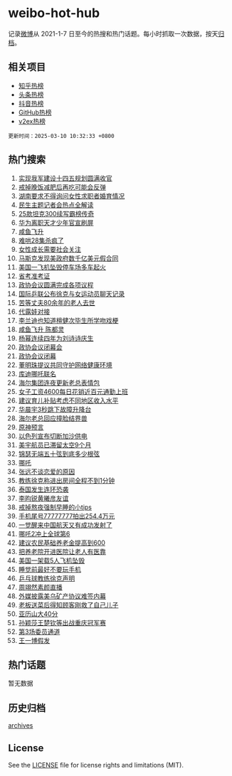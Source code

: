 # weibo-hot-hub

记录[微博](https://www.weibo.com)从 2021-1-7 日至今的热搜和热门话题。每小时抓取一次数据，按天[归档](archives)。

## 相关项目

- [知乎热榜](https://github.com/lonnyzhang423/zhihu-hot-hub)
- [头条热榜](https://github.com/lonnyzhang423/toutiao-hot-hub)
- [抖音热榜](https://github.com/lonnyzhang423/douyin-hot-hub)
- [GitHub热榜](https://github.com/lonnyzhang423/github-hot-hub)
- [v2ex热榜](https://github.com/lonnyzhang423/v2ex-hot-hub)


`更新时间：2025-03-10 10:32:33 +0800`

## 热门搜索

1. [实现我军建设十四五规划圆满收官](https://m.weibo.cn/search?containerid=100103type%3D1%26t%3D10%26q%3D%23%E5%AE%9E%E7%8E%B0%E6%88%91%E5%86%9B%E5%BB%BA%E8%AE%BE%E5%8D%81%E5%9B%9B%E4%BA%94%E8%A7%84%E5%88%92%E5%9C%86%E6%BB%A1%E6%94%B6%E5%AE%98%23&stream_entry_id=51&isnewpage=1&extparam=seat%3D1%26pos%3D0%26filter_type%3Drealtimehot%26stream_entry_id%3D51%26c_type%3D51%26q%3D%2523%25E5%25AE%259E%25E7%258E%25B0%25E6%2588%2591%25E5%2586%259B%25E5%25BB%25BA%25E8%25AE%25BE%25E5%258D%2581%25E5%259B%259B%25E4%25BA%2594%25E8%25A7%2584%25E5%2588%2592%25E5%259C%2586%25E6%25BB%25A1%25E6%2594%25B6%25E5%25AE%2598%2523%26dgr%3D0%26cate%3D10103%26display_time%3D1741573951%26pre_seqid%3D17415739519010304773185)
1. [戒掉晚饭减肥后再吃可能会反弹](https://m.weibo.cn/search?containerid=100103type%3D1%26t%3D10%26q%3D%23%E6%88%92%E6%8E%89%E6%99%9A%E9%A5%AD%E5%87%8F%E8%82%A5%E5%90%8E%E5%86%8D%E5%90%83%E5%8F%AF%E8%83%BD%E4%BC%9A%E5%8F%8D%E5%BC%B9%23&stream_entry_id=31&isnewpage=1&extparam=seat%3D1%26band_rank%3D1%26pos%3D0%26flag%3D0%26realpos%3D1%26lcate%3D5001%26filter_type%3Drealtimehot%26stream_entry_id%3D31%26c_type%3D31%26q%3D%2523%25E6%2588%2592%25E6%258E%2589%25E6%2599%259A%25E9%25A5%25AD%25E5%2587%258F%25E8%2582%25A5%25E5%2590%258E%25E5%2586%258D%25E5%2590%2583%25E5%258F%25AF%25E8%2583%25BD%25E4%25BC%259A%25E5%258F%258D%25E5%25BC%25B9%2523%26dgr%3D0%26cate%3D5001%26display_time%3D1741573951%26pre_seqid%3D17415739519010304773185)
1. [湖南要求不得询问女性求职者婚育情况](https://m.weibo.cn/search?containerid=100103type%3D1%26t%3D10%26q%3D%23%E6%B9%96%E5%8D%97%E8%A6%81%E6%B1%82%E4%B8%8D%E5%BE%97%E8%AF%A2%E9%97%AE%E5%A5%B3%E6%80%A7%E6%B1%82%E8%81%8C%E8%80%85%E5%A9%9A%E8%82%B2%E6%83%85%E5%86%B5%23&stream_entry_id=31&isnewpage=1&extparam=seat%3D1%26band_rank%3D2%26pos%3D1%26flag%3D1%26realpos%3D2%26lcate%3D5001%26filter_type%3Drealtimehot%26stream_entry_id%3D31%26c_type%3D31%26q%3D%2523%25E6%25B9%2596%25E5%258D%2597%25E8%25A6%2581%25E6%25B1%2582%25E4%25B8%258D%25E5%25BE%2597%25E8%25AF%25A2%25E9%2597%25AE%25E5%25A5%25B3%25E6%2580%25A7%25E6%25B1%2582%25E8%2581%258C%25E8%2580%2585%25E5%25A9%259A%25E8%2582%25B2%25E6%2583%2585%25E5%2586%25B5%2523%26dgr%3D0%26cate%3D5001%26display_time%3D1741573951%26pre_seqid%3D17415739519010304773185)
1. [民生主题记者会热点全解读](https://m.weibo.cn/search?containerid=100103type%3D1%26t%3D10%26q%3D%23%E6%B0%91%E7%94%9F%E4%B8%BB%E9%A2%98%E8%AE%B0%E8%80%85%E4%BC%9A%E7%83%AD%E7%82%B9%E5%85%A8%E8%A7%A3%E8%AF%BB%23&stream_entry_id=31&isnewpage=1&extparam=seat%3D1%26band_rank%3D3%26pos%3D2%26flag%3D0%26realpos%3D3%26lcate%3D5001%26filter_type%3Drealtimehot%26stream_entry_id%3D31%26c_type%3D31%26q%3D%2523%25E6%25B0%2591%25E7%2594%259F%25E4%25B8%25BB%25E9%25A2%2598%25E8%25AE%25B0%25E8%2580%2585%25E4%25BC%259A%25E7%2583%25AD%25E7%2582%25B9%25E5%2585%25A8%25E8%25A7%25A3%25E8%25AF%25BB%2523%26dgr%3D0%26cate%3D5001%26display_time%3D1741573951%26pre_seqid%3D17415739519010304773185)
1. [25款坦克300续写霸榜传奇](https://m.weibo.cn/search?containerid=100103type%3D1%26t%3D10%26q%3D%2325%E6%AC%BE%E5%9D%A6%E5%85%8B300%E7%BB%AD%E5%86%99%E9%9C%B8%E6%A6%9C%E4%BC%A0%E5%A5%87%23&stream_entry_id=31&isnewpage=1&extparam=seat%3D1%26adid%3D278697%26band_rank%3D4%26pos%3D3%26is_ad_pos%3D1%26lcate%3D5001%26stream_entry_id%3D31%26filter_type%3Drealtimehot%26topic_ad%3D1%26c_type%3D31%26q%3D%252325%25E6%25AC%25BE%25E5%259D%25A6%25E5%2585%258B300%25E7%25BB%25AD%25E5%2586%2599%25E9%259C%25B8%25E6%25A6%259C%25E4%25BC%25A0%25E5%25A5%2587%2523%26dgr%3D0%26cate%3D5001%26display_time%3D1741573951%26pre_seqid%3D17415739519010304773185)
1. [华为离职天才少年官宣刷屏](https://m.weibo.cn/search?containerid=100103type%3D1%26t%3D10%26q%3D%23%E5%8D%8E%E4%B8%BA%E7%A6%BB%E8%81%8C%E5%A4%A9%E6%89%8D%E5%B0%91%E5%B9%B4%E5%AE%98%E5%AE%A3%E5%88%B7%E5%B1%8F%23&stream_entry_id=31&isnewpage=1&extparam=seat%3D1%26band_rank%3D4%26pos%3D4%26flag%3D2%26realpos%3D4%26lcate%3D5001%26filter_type%3Drealtimehot%26stream_entry_id%3D31%26c_type%3D31%26q%3D%2523%25E5%258D%258E%25E4%25B8%25BA%25E7%25A6%25BB%25E8%2581%258C%25E5%25A4%25A9%25E6%2589%258D%25E5%25B0%2591%25E5%25B9%25B4%25E5%25AE%2598%25E5%25AE%25A3%25E5%2588%25B7%25E5%25B1%258F%2523%26dgr%3D0%26cate%3D5001%26display_time%3D1741573951%26pre_seqid%3D17415739519010304773185)
1. [咸鱼飞升](https://m.weibo.cn/search?containerid=100103type%3D1%26t%3D10%26q%3D%E5%92%B8%E9%B1%BC%E9%A3%9E%E5%8D%87&stream_entry_id=31&isnewpage=1&extparam=seat%3D1%26band_rank%3D5%26pos%3D5%26flag%3D1%26realpos%3D5%26lcate%3D5001%26filter_type%3Drealtimehot%26stream_entry_id%3D31%26c_type%3D31%26q%3D%25E5%2592%25B8%25E9%25B1%25BC%25E9%25A3%259E%25E5%258D%2587%26dgr%3D0%26cate%3D5001%26display_time%3D1741573951%26pre_seqid%3D17415739519010304773185)
1. [难哄28集杀疯了](https://m.weibo.cn/search?containerid=100103type%3D1%26t%3D10%26q%3D%E9%9A%BE%E5%93%8428%E9%9B%86%E6%9D%80%E7%96%AF%E4%BA%86&stream_entry_id=31&isnewpage=1&extparam=seat%3D1%26band_rank%3D6%26pos%3D6%26flag%3D2%26realpos%3D6%26lcate%3D5001%26filter_type%3Drealtimehot%26stream_entry_id%3D31%26c_type%3D31%26q%3D%25E9%259A%25BE%25E5%2593%258428%25E9%259B%2586%25E6%259D%2580%25E7%2596%25AF%25E4%25BA%2586%26dgr%3D0%26cate%3D5001%26display_time%3D1741573951%26pre_seqid%3D17415739519010304773185)
1. [女性成长需要社会关注](https://m.weibo.cn/search?containerid=100103type%3D1%26t%3D10%26q%3D%23%E5%A5%B3%E6%80%A7%E6%88%90%E9%95%BF%E9%9C%80%E8%A6%81%E7%A4%BE%E4%BC%9A%E5%85%B3%E6%B3%A8%23&stream_entry_id=31&isnewpage=1&extparam=seat%3D1%26adid%3D278517%26band_rank%3D7%26pos%3D7%26is_ad_pos%3D1%26lcate%3D5001%26stream_entry_id%3D31%26filter_type%3Drealtimehot%26topic_ad%3D1%26c_type%3D31%26q%3D%2523%25E5%25A5%25B3%25E6%2580%25A7%25E6%2588%2590%25E9%2595%25BF%25E9%259C%2580%25E8%25A6%2581%25E7%25A4%25BE%25E4%25BC%259A%25E5%2585%25B3%25E6%25B3%25A8%2523%26dgr%3D0%26cate%3D5001%26display_time%3D1741573951%26pre_seqid%3D17415739519010304773185)
1. [马斯克发现美政府数千亿美元假合同](https://m.weibo.cn/search?containerid=100103type%3D1%26t%3D10%26q%3D%23%E9%A9%AC%E6%96%AF%E5%85%8B%E5%8F%91%E7%8E%B0%E7%BE%8E%E6%94%BF%E5%BA%9C%E6%95%B0%E5%8D%83%E4%BA%BF%E7%BE%8E%E5%85%83%E5%81%87%E5%90%88%E5%90%8C%23&stream_entry_id=31&isnewpage=1&extparam=seat%3D1%26band_rank%3D7%26pos%3D8%26flag%3D0%26realpos%3D7%26lcate%3D5001%26filter_type%3Drealtimehot%26stream_entry_id%3D31%26c_type%3D31%26q%3D%2523%25E9%25A9%25AC%25E6%2596%25AF%25E5%2585%258B%25E5%258F%2591%25E7%258E%25B0%25E7%25BE%258E%25E6%2594%25BF%25E5%25BA%259C%25E6%2595%25B0%25E5%258D%2583%25E4%25BA%25BF%25E7%25BE%258E%25E5%2585%2583%25E5%2581%2587%25E5%2590%2588%25E5%2590%258C%2523%26dgr%3D0%26cate%3D5001%26display_time%3D1741573951%26pre_seqid%3D17415739519010304773185)
1. [美国一飞机坠毁停车场多车起火](https://m.weibo.cn/search?containerid=100103type%3D1%26t%3D10%26q%3D%23%E7%BE%8E%E5%9B%BD%E4%B8%80%E9%A3%9E%E6%9C%BA%E5%9D%A0%E6%AF%81%E5%81%9C%E8%BD%A6%E5%9C%BA%E5%A4%9A%E8%BD%A6%E8%B5%B7%E7%81%AB%23&stream_entry_id=31&isnewpage=1&extparam=seat%3D1%26band_rank%3D8%26pos%3D9%26flag%3D0%26realpos%3D8%26lcate%3D5001%26filter_type%3Drealtimehot%26stream_entry_id%3D31%26c_type%3D31%26q%3D%2523%25E7%25BE%258E%25E5%259B%25BD%25E4%25B8%2580%25E9%25A3%259E%25E6%259C%25BA%25E5%259D%25A0%25E6%25AF%2581%25E5%2581%259C%25E8%25BD%25A6%25E5%259C%25BA%25E5%25A4%259A%25E8%25BD%25A6%25E8%25B5%25B7%25E7%2581%25AB%2523%26dgr%3D0%26cate%3D5001%26display_time%3D1741573951%26pre_seqid%3D17415739519010304773185)
1. [省考准考证](https://m.weibo.cn/search?containerid=100103type%3D1%26t%3D10%26q%3D%E7%9C%81%E8%80%83%E5%87%86%E8%80%83%E8%AF%81&stream_entry_id=31&isnewpage=1&extparam=seat%3D1%26band_rank%3D9%26pos%3D10%26flag%3D1%26realpos%3D9%26lcate%3D5001%26filter_type%3Drealtimehot%26stream_entry_id%3D31%26c_type%3D31%26q%3D%25E7%259C%2581%25E8%2580%2583%25E5%2587%2586%25E8%2580%2583%25E8%25AF%2581%26dgr%3D0%26cate%3D5001%26display_time%3D1741573951%26pre_seqid%3D17415739519010304773185)
1. [政协会议圆满完成各项议程](https://m.weibo.cn/search?containerid=100103type%3D1%26t%3D10%26q%3D%23%E6%94%BF%E5%8D%8F%E4%BC%9A%E8%AE%AE%E5%9C%86%E6%BB%A1%E5%AE%8C%E6%88%90%E5%90%84%E9%A1%B9%E8%AE%AE%E7%A8%8B%23&stream_entry_id=31&isnewpage=1&extparam=seat%3D1%26band_rank%3D10%26pos%3D11%26flag%3D1%26realpos%3D10%26lcate%3D5001%26filter_type%3Drealtimehot%26stream_entry_id%3D31%26c_type%3D31%26q%3D%2523%25E6%2594%25BF%25E5%258D%258F%25E4%25BC%259A%25E8%25AE%25AE%25E5%259C%2586%25E6%25BB%25A1%25E5%25AE%258C%25E6%2588%2590%25E5%2590%2584%25E9%25A1%25B9%25E8%25AE%25AE%25E7%25A8%258B%2523%26dgr%3D0%26cate%3D5001%26display_time%3D1741573951%26pre_seqid%3D17415739519010304773185)
1. [国际乒联公布徐克与女运动员聊天记录](https://m.weibo.cn/search?containerid=100103type%3D1%26t%3D10%26q%3D%23%E5%9B%BD%E9%99%85%E4%B9%92%E8%81%94%E5%85%AC%E5%B8%83%E5%BE%90%E5%85%8B%E4%B8%8E%E5%A5%B3%E8%BF%90%E5%8A%A8%E5%91%98%E8%81%8A%E5%A4%A9%E8%AE%B0%E5%BD%95%23&stream_entry_id=31&isnewpage=1&extparam=seat%3D1%26band_rank%3D11%26pos%3D12%26flag%3D1%26realpos%3D11%26lcate%3D5001%26filter_type%3Drealtimehot%26stream_entry_id%3D31%26c_type%3D31%26q%3D%2523%25E5%259B%25BD%25E9%2599%2585%25E4%25B9%2592%25E8%2581%2594%25E5%2585%25AC%25E5%25B8%2583%25E5%25BE%2590%25E5%2585%258B%25E4%25B8%258E%25E5%25A5%25B3%25E8%25BF%2590%25E5%258A%25A8%25E5%2591%2598%25E8%2581%258A%25E5%25A4%25A9%25E8%25AE%25B0%25E5%25BD%2595%2523%26dgr%3D0%26cate%3D5001%26display_time%3D1741573951%26pre_seqid%3D17415739519010304773185)
1. [苦等丈夫80余年的老人去世](https://m.weibo.cn/search?containerid=100103type%3D1%26t%3D10%26q%3D%23%E8%8B%A6%E7%AD%89%E4%B8%88%E5%A4%AB80%E4%BD%99%E5%B9%B4%E7%9A%84%E8%80%81%E4%BA%BA%E5%8E%BB%E4%B8%96%23&stream_entry_id=31&isnewpage=1&extparam=seat%3D1%26band_rank%3D12%26pos%3D13%26flag%3D1%26realpos%3D12%26lcate%3D5001%26filter_type%3Drealtimehot%26stream_entry_id%3D31%26c_type%3D31%26q%3D%2523%25E8%258B%25A6%25E7%25AD%2589%25E4%25B8%2588%25E5%25A4%25AB80%25E4%25BD%2599%25E5%25B9%25B4%25E7%259A%2584%25E8%2580%2581%25E4%25BA%25BA%25E5%258E%25BB%25E4%25B8%2596%2523%26dgr%3D0%26cate%3D5001%26display_time%3D1741573951%26pre_seqid%3D17415739519010304773185)
1. [代露娃对接](https://m.weibo.cn/search?containerid=100103type%3D1%26t%3D10%26q%3D%E4%BB%A3%E9%9C%B2%E5%A8%83%E5%AF%B9%E6%8E%A5&stream_entry_id=31&isnewpage=1&extparam=seat%3D1%26band_rank%3D13%26pos%3D14%26flag%3D1%26realpos%3D13%26lcate%3D5001%26filter_type%3Drealtimehot%26stream_entry_id%3D31%26c_type%3D31%26q%3D%25E4%25BB%25A3%25E9%259C%25B2%25E5%25A8%2583%25E5%25AF%25B9%25E6%258E%25A5%26dgr%3D0%26cate%3D5001%26display_time%3D1741573951%26pre_seqid%3D17415739519010304773185)
1. [李兰迪也知道檀健次毕生所学吻戏梗](https://m.weibo.cn/search?containerid=100103type%3D1%26t%3D10%26q%3D%23%E6%9D%8E%E5%85%B0%E8%BF%AA%E4%B9%9F%E7%9F%A5%E9%81%93%E6%AA%80%E5%81%A5%E6%AC%A1%E6%AF%95%E7%94%9F%E6%89%80%E5%AD%A6%E5%90%BB%E6%88%8F%E6%A2%97%23&stream_entry_id=31&isnewpage=1&extparam=seat%3D1%26band_rank%3D14%26pos%3D15%26flag%3D1%26realpos%3D14%26lcate%3D5001%26filter_type%3Drealtimehot%26stream_entry_id%3D31%26c_type%3D31%26q%3D%2523%25E6%259D%258E%25E5%2585%25B0%25E8%25BF%25AA%25E4%25B9%259F%25E7%259F%25A5%25E9%2581%2593%25E6%25AA%2580%25E5%2581%25A5%25E6%25AC%25A1%25E6%25AF%2595%25E7%2594%259F%25E6%2589%2580%25E5%25AD%25A6%25E5%2590%25BB%25E6%2588%258F%25E6%25A2%2597%2523%26dgr%3D0%26cate%3D5001%26display_time%3D1741573951%26pre_seqid%3D17415739519010304773185)
1. [咸鱼飞升 陈都灵](https://m.weibo.cn/search?containerid=100103type%3D1%26t%3D10%26q%3D%E5%92%B8%E9%B1%BC%E9%A3%9E%E5%8D%87+%E9%99%88%E9%83%BD%E7%81%B5&stream_entry_id=31&isnewpage=1&extparam=seat%3D1%26band_rank%3D15%26pos%3D16%26flag%3D2%26realpos%3D15%26lcate%3D5001%26filter_type%3Drealtimehot%26stream_entry_id%3D31%26c_type%3D31%26q%3D%25E5%2592%25B8%25E9%25B1%25BC%25E9%25A3%259E%25E5%258D%2587%2520%25E9%2599%2588%25E9%2583%25BD%25E7%2581%25B5%26dgr%3D0%26cate%3D5001%26display_time%3D1741573951%26pre_seqid%3D17415739519010304773185)
1. [杨幂连续四年为刘诗诗庆生](https://m.weibo.cn/search?containerid=100103type%3D1%26t%3D10%26q%3D%23%E6%9D%A8%E5%B9%82%E8%BF%9E%E7%BB%AD%E5%9B%9B%E5%B9%B4%E4%B8%BA%E5%88%98%E8%AF%97%E8%AF%97%E5%BA%86%E7%94%9F%23&stream_entry_id=31&isnewpage=1&extparam=seat%3D1%26band_rank%3D16%26pos%3D17%26flag%3D2%26realpos%3D16%26lcate%3D5001%26filter_type%3Drealtimehot%26stream_entry_id%3D31%26c_type%3D31%26q%3D%2523%25E6%259D%25A8%25E5%25B9%2582%25E8%25BF%259E%25E7%25BB%25AD%25E5%259B%259B%25E5%25B9%25B4%25E4%25B8%25BA%25E5%2588%2598%25E8%25AF%2597%25E8%25AF%2597%25E5%25BA%2586%25E7%2594%259F%2523%26dgr%3D0%26cate%3D5001%26display_time%3D1741573951%26pre_seqid%3D17415739519010304773185)
1. [政协会议闭幕会](https://m.weibo.cn/search?containerid=100103type%3D1%26t%3D10%26q%3D%23%E6%94%BF%E5%8D%8F%E4%BC%9A%E8%AE%AE%E9%97%AD%E5%B9%95%E4%BC%9A%23&stream_entry_id=31&isnewpage=1&extparam=seat%3D1%26band_rank%3D17%26pos%3D18%26flag%3D0%26realpos%3D17%26lcate%3D5001%26filter_type%3Drealtimehot%26stream_entry_id%3D31%26c_type%3D31%26q%3D%2523%25E6%2594%25BF%25E5%258D%258F%25E4%25BC%259A%25E8%25AE%25AE%25E9%2597%25AD%25E5%25B9%2595%25E4%25BC%259A%2523%26dgr%3D0%26cate%3D5001%26display_time%3D1741573951%26pre_seqid%3D17415739519010304773185)
1. [政协会议闭幕](https://m.weibo.cn/search?containerid=100103type%3D1%26t%3D10%26q%3D%23%E6%94%BF%E5%8D%8F%E4%BC%9A%E8%AE%AE%E9%97%AD%E5%B9%95%23&stream_entry_id=31&isnewpage=1&extparam=seat%3D1%26band_rank%3D18%26pos%3D19%26flag%3D1%26realpos%3D18%26lcate%3D5001%26filter_type%3Drealtimehot%26stream_entry_id%3D31%26c_type%3D31%26q%3D%2523%25E6%2594%25BF%25E5%258D%258F%25E4%25BC%259A%25E8%25AE%25AE%25E9%2597%25AD%25E5%25B9%2595%2523%26dgr%3D0%26cate%3D5001%26display_time%3D1741573951%26pre_seqid%3D17415739519010304773185)
1. [董明珠提议共同守护网络健康环境](https://m.weibo.cn/search?containerid=100103type%3D1%26t%3D10%26q%3D%23%E8%91%A3%E6%98%8E%E7%8F%A0%E6%8F%90%E8%AE%AE%E5%85%B1%E5%90%8C%E5%AE%88%E6%8A%A4%E7%BD%91%E7%BB%9C%E5%81%A5%E5%BA%B7%E7%8E%AF%E5%A2%83%23&stream_entry_id=31&isnewpage=1&extparam=seat%3D1%26adid%3D278747%26band_rank%3D19%26pos%3D20%26flag%3D1%26realpos%3D19%26lcate%3D5001%26filter_type%3Drealtimehot%26stream_entry_id%3D31%26c_type%3D31%26q%3D%2523%25E8%2591%25A3%25E6%2598%258E%25E7%258F%25A0%25E6%258F%2590%25E8%25AE%25AE%25E5%2585%25B1%25E5%2590%258C%25E5%25AE%2588%25E6%258A%25A4%25E7%25BD%2591%25E7%25BB%259C%25E5%2581%25A5%25E5%25BA%25B7%25E7%258E%25AF%25E5%25A2%2583%2523%26dgr%3D0%26cate%3D5001%26display_time%3D1741573951%26pre_seqid%3D17415739519010304773185)
1. [库迪哪吒联名](https://m.weibo.cn/search?containerid=100103type%3D1%26t%3D10%26q%3D%E5%BA%93%E8%BF%AA%E5%93%AA%E5%90%92%E8%81%94%E5%90%8D&stream_entry_id=31&isnewpage=1&extparam=seat%3D1%26band_rank%3D20%26pos%3D21%26flag%3D0%26realpos%3D20%26lcate%3D5001%26filter_type%3Drealtimehot%26stream_entry_id%3D31%26c_type%3D31%26q%3D%25E5%25BA%2593%25E8%25BF%25AA%25E5%2593%25AA%25E5%2590%2592%25E8%2581%2594%25E5%2590%258D%26dgr%3D0%26cate%3D5001%26display_time%3D1741573951%26pre_seqid%3D17415739519010304773185)
1. [海尔集团连夜更新老总表情包](https://m.weibo.cn/search?containerid=100103type%3D1%26t%3D10%26q%3D%23%E6%B5%B7%E5%B0%94%E9%9B%86%E5%9B%A2%E8%BF%9E%E5%A4%9C%E6%9B%B4%E6%96%B0%E8%80%81%E6%80%BB%E8%A1%A8%E6%83%85%E5%8C%85%23&stream_entry_id=31&isnewpage=1&extparam=seat%3D1%26band_rank%3D21%26pos%3D22%26flag%3D1%26realpos%3D21%26lcate%3D5001%26filter_type%3Drealtimehot%26stream_entry_id%3D31%26c_type%3D31%26q%3D%2523%25E6%25B5%25B7%25E5%25B0%2594%25E9%259B%2586%25E5%259B%25A2%25E8%25BF%259E%25E5%25A4%259C%25E6%259B%25B4%25E6%2596%25B0%25E8%2580%2581%25E6%2580%25BB%25E8%25A1%25A8%25E6%2583%2585%25E5%258C%2585%2523%26dgr%3D0%26cate%3D5001%26display_time%3D1741573951%26pre_seqid%3D17415739519010304773185)
1. [女子工资4600每日花销近百元通勤上班](https://m.weibo.cn/search?containerid=100103type%3D1%26t%3D10%26q%3D%23%E5%A5%B3%E5%AD%90%E5%B7%A5%E8%B5%844600%E6%AF%8F%E6%97%A5%E8%8A%B1%E9%94%80%E8%BF%91%E7%99%BE%E5%85%83%E9%80%9A%E5%8B%A4%E4%B8%8A%E7%8F%AD%23&stream_entry_id=31&isnewpage=1&extparam=seat%3D1%26band_rank%3D22%26pos%3D23%26flag%3D0%26realpos%3D22%26lcate%3D5001%26filter_type%3Drealtimehot%26stream_entry_id%3D31%26c_type%3D31%26q%3D%2523%25E5%25A5%25B3%25E5%25AD%2590%25E5%25B7%25A5%25E8%25B5%25844600%25E6%25AF%258F%25E6%2597%25A5%25E8%258A%25B1%25E9%2594%2580%25E8%25BF%2591%25E7%2599%25BE%25E5%2585%2583%25E9%2580%259A%25E5%258B%25A4%25E4%25B8%258A%25E7%258F%25AD%2523%26dgr%3D0%26cate%3D5001%26display_time%3D1741573951%26pre_seqid%3D17415739519010304773185)
1. [建议育儿补贴考虑不同地区收入水平](https://m.weibo.cn/search?containerid=100103type%3D1%26t%3D10%26q%3D%23%E5%BB%BA%E8%AE%AE%E8%82%B2%E5%84%BF%E8%A1%A5%E8%B4%B4%E8%80%83%E8%99%91%E4%B8%8D%E5%90%8C%E5%9C%B0%E5%8C%BA%E6%94%B6%E5%85%A5%E6%B0%B4%E5%B9%B3%23&stream_entry_id=31&isnewpage=1&extparam=seat%3D1%26band_rank%3D23%26pos%3D24%26flag%3D1%26realpos%3D23%26lcate%3D5001%26filter_type%3Drealtimehot%26stream_entry_id%3D31%26c_type%3D31%26q%3D%2523%25E5%25BB%25BA%25E8%25AE%25AE%25E8%2582%25B2%25E5%2584%25BF%25E8%25A1%25A5%25E8%25B4%25B4%25E8%2580%2583%25E8%2599%2591%25E4%25B8%258D%25E5%2590%258C%25E5%259C%25B0%25E5%258C%25BA%25E6%2594%25B6%25E5%2585%25A5%25E6%25B0%25B4%25E5%25B9%25B3%2523%26dgr%3D0%26cate%3D5001%26display_time%3D1741573951%26pre_seqid%3D17415739519010304773185)
1. [华晨宇3秒跳下故障升降台](https://m.weibo.cn/search?containerid=100103type%3D1%26t%3D10%26q%3D%E5%8D%8E%E6%99%A8%E5%AE%873%E7%A7%92%E8%B7%B3%E4%B8%8B%E6%95%85%E9%9A%9C%E5%8D%87%E9%99%8D%E5%8F%B0&stream_entry_id=31&isnewpage=1&extparam=seat%3D1%26band_rank%3D24%26pos%3D25%26flag%3D0%26realpos%3D24%26lcate%3D5001%26filter_type%3Drealtimehot%26stream_entry_id%3D31%26c_type%3D31%26q%3D%25E5%258D%258E%25E6%2599%25A8%25E5%25AE%25873%25E7%25A7%2592%25E8%25B7%25B3%25E4%25B8%258B%25E6%2595%2585%25E9%259A%259C%25E5%258D%2587%25E9%2599%258D%25E5%258F%25B0%26dgr%3D0%26cate%3D5001%26display_time%3D1741573951%26pre_seqid%3D17415739519010304773185)
1. [海尔老总回应撞脸结界兽](https://m.weibo.cn/search?containerid=100103type%3D1%26t%3D10%26q%3D%23%E6%B5%B7%E5%B0%94%E8%80%81%E6%80%BB%E5%9B%9E%E5%BA%94%E6%92%9E%E8%84%B8%E7%BB%93%E7%95%8C%E5%85%BD%23&stream_entry_id=31&isnewpage=1&extparam=seat%3D1%26band_rank%3D25%26pos%3D26%26flag%3D0%26realpos%3D25%26lcate%3D5001%26filter_type%3Drealtimehot%26stream_entry_id%3D31%26c_type%3D31%26q%3D%2523%25E6%25B5%25B7%25E5%25B0%2594%25E8%2580%2581%25E6%2580%25BB%25E5%259B%259E%25E5%25BA%2594%25E6%2592%259E%25E8%2584%25B8%25E7%25BB%2593%25E7%2595%258C%25E5%2585%25BD%2523%26dgr%3D0%26cate%3D5001%26display_time%3D1741573951%26pre_seqid%3D17415739519010304773185)
1. [原神预言](https://m.weibo.cn/search?containerid=100103type%3D1%26t%3D10%26q%3D%23%E5%8E%9F%E7%A5%9E%E9%A2%84%E8%A8%80%23&stream_entry_id=31&isnewpage=1&extparam=seat%3D1%26band_rank%3D26%26pos%3D27%26flag%3D1%26realpos%3D26%26lcate%3D5001%26filter_type%3Drealtimehot%26stream_entry_id%3D31%26c_type%3D31%26q%3D%2523%25E5%258E%259F%25E7%25A5%259E%25E9%25A2%2584%25E8%25A8%2580%2523%26dgr%3D0%26cate%3D5001%26display_time%3D1741573951%26pre_seqid%3D17415739519010304773185)
1. [以色列宣布切断加沙供电](https://m.weibo.cn/search?containerid=100103type%3D1%26t%3D10%26q%3D%23%E4%BB%A5%E8%89%B2%E5%88%97%E5%AE%A3%E5%B8%83%E5%88%87%E6%96%AD%E5%8A%A0%E6%B2%99%E4%BE%9B%E7%94%B5%23&stream_entry_id=31&isnewpage=1&extparam=seat%3D1%26band_rank%3D27%26pos%3D28%26flag%3D0%26realpos%3D27%26lcate%3D5001%26filter_type%3Drealtimehot%26stream_entry_id%3D31%26c_type%3D31%26q%3D%2523%25E4%25BB%25A5%25E8%2589%25B2%25E5%2588%2597%25E5%25AE%25A3%25E5%25B8%2583%25E5%2588%2587%25E6%2596%25AD%25E5%258A%25A0%25E6%25B2%2599%25E4%25BE%259B%25E7%2594%25B5%2523%26dgr%3D0%26cate%3D5001%26display_time%3D1741573951%26pre_seqid%3D17415739519010304773185)
1. [美宇航员已滞留太空9个月](https://m.weibo.cn/search?containerid=100103type%3D1%26t%3D10%26q%3D%23%E7%BE%8E%E5%AE%87%E8%88%AA%E5%91%98%E5%B7%B2%E6%BB%9E%E7%95%99%E5%A4%AA%E7%A9%BA9%E4%B8%AA%E6%9C%88%23&stream_entry_id=31&isnewpage=1&extparam=seat%3D1%26band_rank%3D28%26pos%3D29%26flag%3D0%26realpos%3D28%26lcate%3D5001%26filter_type%3Drealtimehot%26stream_entry_id%3D31%26c_type%3D31%26q%3D%2523%25E7%25BE%258E%25E5%25AE%2587%25E8%2588%25AA%25E5%2591%2598%25E5%25B7%25B2%25E6%25BB%259E%25E7%2595%2599%25E5%25A4%25AA%25E7%25A9%25BA9%25E4%25B8%25AA%25E6%259C%2588%2523%26dgr%3D0%26cate%3D5001%26display_time%3D1741573951%26pre_seqid%3D17415739519010304773185)
1. [锦瑟无端五十弦到底多少根弦](https://m.weibo.cn/search?containerid=100103type%3D1%26t%3D10%26q%3D%23%E9%94%A6%E7%91%9F%E6%97%A0%E7%AB%AF%E4%BA%94%E5%8D%81%E5%BC%A6%E5%88%B0%E5%BA%95%E5%A4%9A%E5%B0%91%E6%A0%B9%E5%BC%A6%23&stream_entry_id=31&isnewpage=1&extparam=seat%3D1%26band_rank%3D29%26pos%3D30%26flag%3D0%26realpos%3D29%26lcate%3D5001%26filter_type%3Drealtimehot%26stream_entry_id%3D31%26c_type%3D31%26q%3D%2523%25E9%2594%25A6%25E7%2591%259F%25E6%2597%25A0%25E7%25AB%25AF%25E4%25BA%2594%25E5%258D%2581%25E5%25BC%25A6%25E5%2588%25B0%25E5%25BA%2595%25E5%25A4%259A%25E5%25B0%2591%25E6%25A0%25B9%25E5%25BC%25A6%2523%26dgr%3D0%26cate%3D5001%26display_time%3D1741573951%26pre_seqid%3D17415739519010304773185)
1. [哪吒](https://m.weibo.cn/search?containerid=100103type%3D1%26t%3D10%26q%3D%E5%93%AA%E5%90%92&stream_entry_id=31&isnewpage=1&extparam=seat%3D1%26band_rank%3D30%26pos%3D31%26flag%3D1%26realpos%3D30%26lcate%3D5001%26filter_type%3Drealtimehot%26stream_entry_id%3D31%26c_type%3D31%26q%3D%25E5%2593%25AA%25E5%2590%2592%26dgr%3D0%26cate%3D5001%26display_time%3D1741573951%26pre_seqid%3D17415739519010304773185)
1. [张远不谈恋爱的原因](https://m.weibo.cn/search?containerid=100103type%3D1%26t%3D10%26q%3D%23%E5%BC%A0%E8%BF%9C%E4%B8%8D%E8%B0%88%E6%81%8B%E7%88%B1%E7%9A%84%E5%8E%9F%E5%9B%A0%23&stream_entry_id=31&isnewpage=1&extparam=seat%3D1%26band_rank%3D31%26pos%3D32%26flag%3D0%26realpos%3D31%26lcate%3D5001%26filter_type%3Drealtimehot%26stream_entry_id%3D31%26c_type%3D31%26q%3D%2523%25E5%25BC%25A0%25E8%25BF%259C%25E4%25B8%258D%25E8%25B0%2588%25E6%2581%258B%25E7%2588%25B1%25E7%259A%2584%25E5%258E%259F%25E5%259B%25A0%2523%26dgr%3D0%26cate%3D5001%26display_time%3D1741573951%26pre_seqid%3D17415739519010304773185)
1. [教练徐克称进出房间全程不到1分钟](https://m.weibo.cn/search?containerid=100103type%3D1%26t%3D10%26q%3D%23%E6%95%99%E7%BB%83%E5%BE%90%E5%85%8B%E7%A7%B0%E8%BF%9B%E5%87%BA%E6%88%BF%E9%97%B4%E5%85%A8%E7%A8%8B%E4%B8%8D%E5%88%B01%E5%88%86%E9%92%9F%23&stream_entry_id=31&isnewpage=1&extparam=seat%3D1%26band_rank%3D32%26pos%3D33%26flag%3D1%26realpos%3D32%26lcate%3D5001%26filter_type%3Drealtimehot%26stream_entry_id%3D31%26c_type%3D31%26q%3D%2523%25E6%2595%2599%25E7%25BB%2583%25E5%25BE%2590%25E5%2585%258B%25E7%25A7%25B0%25E8%25BF%259B%25E5%2587%25BA%25E6%2588%25BF%25E9%2597%25B4%25E5%2585%25A8%25E7%25A8%258B%25E4%25B8%258D%25E5%2588%25B01%25E5%2588%2586%25E9%2592%259F%2523%26dgr%3D0%26cate%3D5001%26display_time%3D1741573951%26pre_seqid%3D17415739519010304773185)
1. [泰国发生连环恐袭](https://m.weibo.cn/search?containerid=100103type%3D1%26t%3D10%26q%3D%23%E6%B3%B0%E5%9B%BD%E5%8F%91%E7%94%9F%E8%BF%9E%E7%8E%AF%E6%81%90%E8%A2%AD%23&stream_entry_id=31&isnewpage=1&extparam=seat%3D1%26band_rank%3D33%26pos%3D34%26flag%3D0%26realpos%3D33%26lcate%3D5001%26filter_type%3Drealtimehot%26stream_entry_id%3D31%26c_type%3D31%26q%3D%2523%25E6%25B3%25B0%25E5%259B%25BD%25E5%258F%2591%25E7%2594%259F%25E8%25BF%259E%25E7%258E%25AF%25E6%2581%2590%25E8%25A2%25AD%2523%26dgr%3D0%26cate%3D5001%26display_time%3D1741573951%26pre_seqid%3D17415739519010304773185)
1. [李昀锐黄曦彦友谊](https://m.weibo.cn/search?containerid=100103type%3D1%26t%3D10%26q%3D%23%E6%9D%8E%E6%98%80%E9%94%90%E9%BB%84%E6%9B%A6%E5%BD%A6%E5%8F%8B%E8%B0%8A%23&stream_entry_id=31&isnewpage=1&extparam=seat%3D1%26band_rank%3D34%26pos%3D35%26flag%3D1%26realpos%3D34%26lcate%3D5001%26filter_type%3Drealtimehot%26stream_entry_id%3D31%26c_type%3D31%26q%3D%2523%25E6%259D%258E%25E6%2598%2580%25E9%2594%2590%25E9%25BB%2584%25E6%259B%25A6%25E5%25BD%25A6%25E5%258F%258B%25E8%25B0%258A%2523%26dgr%3D0%26cate%3D5001%26display_time%3D1741573951%26pre_seqid%3D17415739519010304773185)
1. [戒掉熬夜强制早睡的小tips](https://m.weibo.cn/search?containerid=100103type%3D1%26t%3D10%26q%3D%E6%88%92%E6%8E%89%E7%86%AC%E5%A4%9C%E5%BC%BA%E5%88%B6%E6%97%A9%E7%9D%A1%E7%9A%84%E5%B0%8Ftips&stream_entry_id=31&isnewpage=1&extparam=seat%3D1%26band_rank%3D35%26pos%3D36%26flag%3D0%26realpos%3D35%26lcate%3D5001%26filter_type%3Drealtimehot%26stream_entry_id%3D31%26c_type%3D31%26q%3D%25E6%2588%2592%25E6%258E%2589%25E7%2586%25AC%25E5%25A4%259C%25E5%25BC%25BA%25E5%2588%25B6%25E6%2597%25A9%25E7%259D%25A1%25E7%259A%2584%25E5%25B0%258Ftips%26dgr%3D0%26cate%3D5001%26display_time%3D1741573951%26pre_seqid%3D17415739519010304773185)
1. [手机尾号77777777拍出254.4万元](https://m.weibo.cn/search?containerid=100103type%3D1%26t%3D10%26q%3D%23%E6%89%8B%E6%9C%BA%E5%B0%BE%E5%8F%B777777777%E6%8B%8D%E5%87%BA254.4%E4%B8%87%E5%85%83%23&stream_entry_id=31&isnewpage=1&extparam=seat%3D1%26band_rank%3D36%26pos%3D37%26flag%3D0%26realpos%3D36%26lcate%3D5001%26filter_type%3Drealtimehot%26stream_entry_id%3D31%26c_type%3D31%26q%3D%2523%25E6%2589%258B%25E6%259C%25BA%25E5%25B0%25BE%25E5%258F%25B777777777%25E6%258B%258D%25E5%2587%25BA254.4%25E4%25B8%2587%25E5%2585%2583%2523%26dgr%3D0%26cate%3D5001%26display_time%3D1741573951%26pre_seqid%3D17415739519010304773185)
1. [一觉醒来中国航天又有成功发射了](https://m.weibo.cn/search?containerid=100103type%3D1%26t%3D10%26q%3D%23%E4%B8%80%E8%A7%89%E9%86%92%E6%9D%A5%E4%B8%AD%E5%9B%BD%E8%88%AA%E5%A4%A9%E5%8F%88%E6%9C%89%E6%88%90%E5%8A%9F%E5%8F%91%E5%B0%84%E4%BA%86%23&stream_entry_id=31&isnewpage=1&extparam=seat%3D1%26band_rank%3D37%26pos%3D38%26flag%3D0%26realpos%3D37%26lcate%3D5001%26filter_type%3Drealtimehot%26stream_entry_id%3D31%26c_type%3D31%26q%3D%2523%25E4%25B8%2580%25E8%25A7%2589%25E9%2586%2592%25E6%259D%25A5%25E4%25B8%25AD%25E5%259B%25BD%25E8%2588%25AA%25E5%25A4%25A9%25E5%258F%2588%25E6%259C%2589%25E6%2588%2590%25E5%258A%259F%25E5%258F%2591%25E5%25B0%2584%25E4%25BA%2586%2523%26dgr%3D0%26cate%3D5001%26display_time%3D1741573951%26pre_seqid%3D17415739519010304773185)
1. [哪吒2冲上全球第6](https://m.weibo.cn/search?containerid=100103type%3D1%26t%3D10%26q%3D%23%E5%93%AA%E5%90%922%E5%86%B2%E4%B8%8A%E5%85%A8%E7%90%83%E7%AC%AC6%23&stream_entry_id=31&isnewpage=1&extparam=seat%3D1%26band_rank%3D38%26pos%3D39%26flag%3D0%26realpos%3D38%26lcate%3D5001%26filter_type%3Drealtimehot%26stream_entry_id%3D31%26c_type%3D31%26q%3D%2523%25E5%2593%25AA%25E5%2590%25922%25E5%2586%25B2%25E4%25B8%258A%25E5%2585%25A8%25E7%2590%2583%25E7%25AC%25AC6%2523%26dgr%3D0%26cate%3D5001%26display_time%3D1741573951%26pre_seqid%3D17415739519010304773185)
1. [建议农民基础养老金提高到600](https://m.weibo.cn/search?containerid=100103type%3D1%26t%3D10%26q%3D%23%E5%BB%BA%E8%AE%AE%E5%86%9C%E6%B0%91%E5%9F%BA%E7%A1%80%E5%85%BB%E8%80%81%E9%87%91%E6%8F%90%E9%AB%98%E5%88%B0600%23&stream_entry_id=31&isnewpage=1&extparam=seat%3D1%26band_rank%3D39%26pos%3D40%26flag%3D0%26realpos%3D39%26lcate%3D5001%26filter_type%3Drealtimehot%26stream_entry_id%3D31%26c_type%3D31%26q%3D%2523%25E5%25BB%25BA%25E8%25AE%25AE%25E5%2586%259C%25E6%25B0%2591%25E5%259F%25BA%25E7%25A1%2580%25E5%2585%25BB%25E8%2580%2581%25E9%2587%2591%25E6%258F%2590%25E9%25AB%2598%25E5%2588%25B0600%2523%26dgr%3D0%26cate%3D5001%26display_time%3D1741573951%26pre_seqid%3D17415739519010304773185)
1. [把养老院开进医院让老人有医靠](https://m.weibo.cn/search?containerid=100103type%3D1%26t%3D10%26q%3D%23%E6%8A%8A%E5%85%BB%E8%80%81%E9%99%A2%E5%BC%80%E8%BF%9B%E5%8C%BB%E9%99%A2%E8%AE%A9%E8%80%81%E4%BA%BA%E6%9C%89%E5%8C%BB%E9%9D%A0%23&stream_entry_id=31&isnewpage=1&extparam=seat%3D1%26band_rank%3D40%26pos%3D41%26flag%3D1%26realpos%3D40%26lcate%3D5001%26filter_type%3Drealtimehot%26stream_entry_id%3D31%26c_type%3D31%26q%3D%2523%25E6%258A%258A%25E5%2585%25BB%25E8%2580%2581%25E9%2599%25A2%25E5%25BC%2580%25E8%25BF%259B%25E5%258C%25BB%25E9%2599%25A2%25E8%25AE%25A9%25E8%2580%2581%25E4%25BA%25BA%25E6%259C%2589%25E5%258C%25BB%25E9%259D%25A0%2523%26dgr%3D0%26cate%3D5001%26display_time%3D1741573951%26pre_seqid%3D17415739519010304773185)
1. [美国一架载5人飞机坠毁](https://m.weibo.cn/search?containerid=100103type%3D1%26t%3D10%26q%3D%23%E7%BE%8E%E5%9B%BD%E4%B8%80%E6%9E%B6%E8%BD%BD5%E4%BA%BA%E9%A3%9E%E6%9C%BA%E5%9D%A0%E6%AF%81%23&stream_entry_id=31&isnewpage=1&extparam=seat%3D1%26band_rank%3D41%26pos%3D42%26flag%3D0%26realpos%3D41%26lcate%3D5001%26filter_type%3Drealtimehot%26stream_entry_id%3D31%26c_type%3D31%26q%3D%2523%25E7%25BE%258E%25E5%259B%25BD%25E4%25B8%2580%25E6%259E%25B6%25E8%25BD%25BD5%25E4%25BA%25BA%25E9%25A3%259E%25E6%259C%25BA%25E5%259D%25A0%25E6%25AF%2581%2523%26dgr%3D0%26cate%3D5001%26display_time%3D1741573951%26pre_seqid%3D17415739519010304773185)
1. [睡觉前最好不要玩手机](https://m.weibo.cn/search?containerid=100103type%3D1%26t%3D10%26q%3D%23%E7%9D%A1%E8%A7%89%E5%89%8D%E6%9C%80%E5%A5%BD%E4%B8%8D%E8%A6%81%E7%8E%A9%E6%89%8B%E6%9C%BA%23&stream_entry_id=31&isnewpage=1&extparam=seat%3D1%26band_rank%3D42%26pos%3D43%26flag%3D0%26realpos%3D42%26lcate%3D5001%26filter_type%3Drealtimehot%26stream_entry_id%3D31%26c_type%3D31%26q%3D%2523%25E7%259D%25A1%25E8%25A7%2589%25E5%2589%258D%25E6%259C%2580%25E5%25A5%25BD%25E4%25B8%258D%25E8%25A6%2581%25E7%258E%25A9%25E6%2589%258B%25E6%259C%25BA%2523%26dgr%3D0%26cate%3D5001%26display_time%3D1741573951%26pre_seqid%3D17415739519010304773185)
1. [乒乓球教练徐克声明](https://m.weibo.cn/search?containerid=100103type%3D1%26t%3D10%26q%3D%23%E4%B9%92%E4%B9%93%E7%90%83%E6%95%99%E7%BB%83%E5%BE%90%E5%85%8B%E5%A3%B0%E6%98%8E%23&stream_entry_id=31&isnewpage=1&extparam=seat%3D1%26band_rank%3D43%26pos%3D44%26flag%3D0%26realpos%3D43%26lcate%3D5001%26filter_type%3Drealtimehot%26stream_entry_id%3D31%26c_type%3D31%26q%3D%2523%25E4%25B9%2592%25E4%25B9%2593%25E7%2590%2583%25E6%2595%2599%25E7%25BB%2583%25E5%25BE%2590%25E5%2585%258B%25E5%25A3%25B0%25E6%2598%258E%2523%26dgr%3D0%26cate%3D5001%26display_time%3D1741573951%26pre_seqid%3D17415739519010304773185)
1. [周翊然素颜直播](https://m.weibo.cn/search?containerid=100103type%3D1%26t%3D10%26q%3D%E5%91%A8%E7%BF%8A%E7%84%B6%E7%B4%A0%E9%A2%9C%E7%9B%B4%E6%92%AD&stream_entry_id=31&isnewpage=1&extparam=seat%3D1%26band_rank%3D44%26pos%3D45%26flag%3D0%26realpos%3D44%26lcate%3D5001%26filter_type%3Drealtimehot%26stream_entry_id%3D31%26c_type%3D31%26q%3D%25E5%2591%25A8%25E7%25BF%258A%25E7%2584%25B6%25E7%25B4%25A0%25E9%25A2%259C%25E7%259B%25B4%25E6%2592%25AD%26dgr%3D0%26cate%3D5001%26display_time%3D1741573951%26pre_seqid%3D17415739519010304773185)
1. [外媒披露美乌矿产协议难签内幕](https://m.weibo.cn/search?containerid=100103type%3D1%26t%3D10%26q%3D%23%E5%A4%96%E5%AA%92%E6%8A%AB%E9%9C%B2%E7%BE%8E%E4%B9%8C%E7%9F%BF%E4%BA%A7%E5%8D%8F%E8%AE%AE%E9%9A%BE%E7%AD%BE%E5%86%85%E5%B9%95%23&stream_entry_id=31&isnewpage=1&extparam=seat%3D1%26band_rank%3D45%26pos%3D46%26flag%3D0%26realpos%3D45%26lcate%3D5001%26filter_type%3Drealtimehot%26stream_entry_id%3D31%26c_type%3D31%26q%3D%2523%25E5%25A4%2596%25E5%25AA%2592%25E6%258A%25AB%25E9%259C%25B2%25E7%25BE%258E%25E4%25B9%258C%25E7%259F%25BF%25E4%25BA%25A7%25E5%258D%258F%25E8%25AE%25AE%25E9%259A%25BE%25E7%25AD%25BE%25E5%2586%2585%25E5%25B9%2595%2523%26dgr%3D0%26cate%3D5001%26display_time%3D1741573951%26pre_seqid%3D17415739519010304773185)
1. [老板送菜后得知顾客刚救了自己儿子](https://m.weibo.cn/search?containerid=100103type%3D1%26t%3D10%26q%3D%23%E8%80%81%E6%9D%BF%E9%80%81%E8%8F%9C%E5%90%8E%E5%BE%97%E7%9F%A5%E9%A1%BE%E5%AE%A2%E5%88%9A%E6%95%91%E4%BA%86%E8%87%AA%E5%B7%B1%E5%84%BF%E5%AD%90%23&stream_entry_id=31&isnewpage=1&extparam=seat%3D1%26band_rank%3D46%26pos%3D47%26flag%3D0%26realpos%3D46%26lcate%3D5001%26filter_type%3Drealtimehot%26stream_entry_id%3D31%26c_type%3D31%26q%3D%2523%25E8%2580%2581%25E6%259D%25BF%25E9%2580%2581%25E8%258F%259C%25E5%2590%258E%25E5%25BE%2597%25E7%259F%25A5%25E9%25A1%25BE%25E5%25AE%25A2%25E5%2588%259A%25E6%2595%2591%25E4%25BA%2586%25E8%2587%25AA%25E5%25B7%25B1%25E5%2584%25BF%25E5%25AD%2590%2523%26dgr%3D0%26cate%3D5001%26display_time%3D1741573951%26pre_seqid%3D17415739519010304773185)
1. [亚历山大40分](https://m.weibo.cn/search?containerid=100103type%3D1%26t%3D10%26q%3D%23%E4%BA%9A%E5%8E%86%E5%B1%B1%E5%A4%A740%E5%88%86%23&stream_entry_id=31&isnewpage=1&extparam=seat%3D1%26band_rank%3D47%26pos%3D48%26flag%3D1%26realpos%3D47%26lcate%3D5001%26filter_type%3Drealtimehot%26stream_entry_id%3D31%26c_type%3D31%26q%3D%2523%25E4%25BA%259A%25E5%258E%2586%25E5%25B1%25B1%25E5%25A4%25A740%25E5%2588%2586%2523%26dgr%3D0%26cate%3D5001%26display_time%3D1741573951%26pre_seqid%3D17415739519010304773185)
1. [孙颖莎王楚钦等出战重庆冠军赛](https://m.weibo.cn/search?containerid=100103type%3D1%26t%3D10%26q%3D%23%E5%AD%99%E9%A2%96%E8%8E%8E%E7%8E%8B%E6%A5%9A%E9%92%A6%E7%AD%89%E5%87%BA%E6%88%98%E9%87%8D%E5%BA%86%E5%86%A0%E5%86%9B%E8%B5%9B%23&stream_entry_id=31&isnewpage=1&extparam=seat%3D1%26band_rank%3D48%26pos%3D49%26flag%3D1%26realpos%3D48%26lcate%3D5001%26filter_type%3Drealtimehot%26stream_entry_id%3D31%26c_type%3D31%26q%3D%2523%25E5%25AD%2599%25E9%25A2%2596%25E8%258E%258E%25E7%258E%258B%25E6%25A5%259A%25E9%2592%25A6%25E7%25AD%2589%25E5%2587%25BA%25E6%2588%2598%25E9%2587%258D%25E5%25BA%2586%25E5%2586%25A0%25E5%2586%259B%25E8%25B5%259B%2523%26dgr%3D0%26cate%3D5001%26display_time%3D1741573951%26pre_seqid%3D17415739519010304773185)
1. [第3场委员通道](https://m.weibo.cn/search?containerid=100103type%3D1%26t%3D10%26q%3D%23%E7%AC%AC3%E5%9C%BA%E5%A7%94%E5%91%98%E9%80%9A%E9%81%93%23&stream_entry_id=31&isnewpage=1&extparam=seat%3D1%26band_rank%3D49%26pos%3D50%26flag%3D0%26realpos%3D49%26lcate%3D5001%26filter_type%3Drealtimehot%26stream_entry_id%3D31%26c_type%3D31%26q%3D%2523%25E7%25AC%25AC3%25E5%259C%25BA%25E5%25A7%2594%25E5%2591%2598%25E9%2580%259A%25E9%2581%2593%2523%26dgr%3D0%26cate%3D5001%26display_time%3D1741573951%26pre_seqid%3D17415739519010304773185)
1. [王一博假发](https://m.weibo.cn/search?containerid=100103type%3D1%26t%3D10%26q%3D%23%E7%8E%8B%E4%B8%80%E5%8D%9A%E5%81%87%E5%8F%91%23&stream_entry_id=31&isnewpage=1&extparam=seat%3D1%26band_rank%3D50%26pos%3D51%26flag%3D0%26realpos%3D50%26lcate%3D5001%26filter_type%3Drealtimehot%26stream_entry_id%3D31%26c_type%3D31%26q%3D%2523%25E7%258E%258B%25E4%25B8%2580%25E5%258D%259A%25E5%2581%2587%25E5%258F%2591%2523%26dgr%3D0%26cate%3D5001%26display_time%3D1741573951%26pre_seqid%3D17415739519010304773185)

## 热门话题

暂无数据

## 历史归档

[archives](archives)

## License

See the [LICENSE](LICENSE) file for license rights and limitations (MIT).
